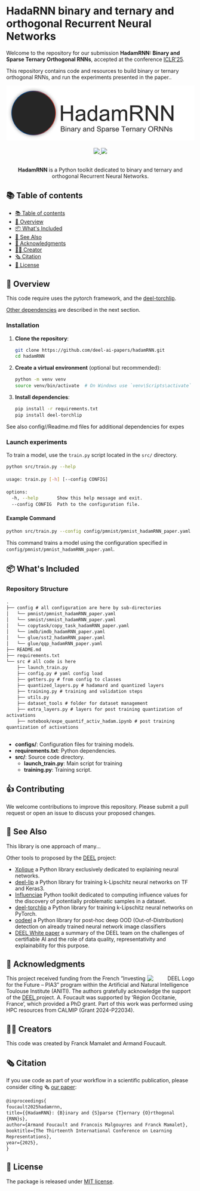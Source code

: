 # HadaRNN binary and ternary and orthogonal Recurrent Neural Networks

Welcome to the repository for our submission **HadamRNN: Binary and Sparse Ternary Orthogonal RNNs**, accepted at the conference [ICLR'25](https://iclr.cc/).

This repository contains code and resources to build binary or ternary orthogonal RNNs, and run the experiments presented in the paper..

<!-- Banner section -->
<div align="center">
        <picture>
                <source media="(prefers-color-scheme: dark)" srcset="./docs/assets/banner_dark.png">
                <source media="(prefers-color-scheme: light)" srcset="./docs/assets/banner_light.png">
                <img alt="Library Banner" src="./docs/assets/banner_light.png">
        </picture>
</div>
<br>

<!-- Badge section -->
<div align="center">
    <a href="#">
        <img src="https://img.shields.io/badge/Python-3.6, 3.7, 3.8-efefef">
    </a>
    <a href="#">
        <img src="https://img.shields.io/badge/License-MIT-efefef">
    </a>
</div>
<br>

<!-- Short description of your library -->
<p align="center">
  <b>HadamRNN</b> is a Python toolkit dedicated to binary and ternary and orthogonal Recurrent Neural Networks.

  [//]: # "<!-- Link to the documentation -->"
  [//]: # "%<br>"
  [//]: # "<a href=\"https://www.youtube.com/watch?v=dQw4w9WgXcQ\"><strong>Explore Libname docs »</strong></a>"
  [//]: # "<br>"

</p>

## 📚 Table of contents

- [📚 Table of contents](#-table-of-contents)
- [🚀 Overview](#-overview)
- [📦 What's Included](#-whats-included)
- [👀 See Also](#-see-also)
- [🙏 Acknowledgments](#-acknowledgments)
- [👨‍🎓 Creator](#-creator)
- [🗞️ Citation](#-citation)
- [📝 License](#-license)


[//]: # "- [🔥 Tutorials](#-tutorials)"
[//]: # "- [👍 Contributing](#-contributing)"
[//]: # "## 🔥 Tutorials"
[//]: # "We propose some tutorials to get familiar with the library and its API:"
[//]: # "- [Getting started](https://colab.research.google.com/drive/1XproaVxXjO9nrBSyyy7BuKJ1vy21iHs2) <sub> [![Open In Colab](https://colab.research.google.com/assets/colab-badge.svg)](https://colab.research.google.com/github/deel-ai/<libname>/blob/master/docs/notebooks/demo_fake.ipynb) </sub>"


## 🚀 Overview

This code require uses the pytorch framework, and the [deel-torchlip](https://github.com/deel-ai/deel-torchlip). 

[Other dependencies](#-Install-dependencies) are described in the next section.

### Installation

1. **Clone the repository**:

   ```bash
   git clone https://github.com/deel-ai-papers/hadamRNN.git
   cd hadamRNN
   ```
   
2. **Create a virtual environment** (optional but recommended):

   ```bash
   python -m venv venv
   source venv/bin/activate  # On Windows use `venv\Scripts\activate`
   ```

3. **Install dependencies**:

   ```bash
   pip install -r requirements.txt
   pip install deel-torchlip
   ```
  See also config/<expe>/Readme.md files for additional dependencies for expes

### Launch experiments

To train a model, use the `train.py` script located in the `src/` directory.

```bash
python src/train.py --help

usage: train.py [-h] [--config CONFIG]

options:
  -h, --help       Show this help message and exit.
  --config CONFIG  Path to the configuration file.
```

#### Example Command

```bash
python src/train.py --config config/pmnist/pmnist_hadamRNN_paper.yaml
```

This command trains a model using the configuration specified in `config/pmnist/pmnist_hadamRNN_paper.yaml`.

## 📦 What's Included


### Repository Structure

```plaintext
.
├── config # all configuration are here by sub-directories
│   └── pmnist/pmnist_hadamRNN_paper.yaml
│   └── smnist/smnist_hadamRNN_paper.yaml
│   └── copytask/copy_task_hadamRNN_paper.yaml
│   └── imdb/imdb_hadamRNN_paper.yaml
│   └── glue/sst2_hadamRNN_paper.yaml
│   └── glue/qqp_hadamRNN_paper.yaml
├── README.md
├── requirements.txt
└── src # all code is here
    ├── launch_train.py
    ├── config.py # yaml config load
    ├── getters.py # from config to classes
    ├── quantized_layers.py # hadamard and quantized layers
    ├── training.py # training and validation steps
    ├── utils.py 
    ├── dataset_tools # folder for dataset management
    ├── extra_layers.py # layers for post training quantization of activations
    ├── notebook/expe_quantif_activ_hadam.ipynb # post training quantization of activations


```

- **configs/**: Configuration files for training models.
- **requirements.txt**: Python dependencies.
- **src/**: Source code directory.
  - **launch_train.py**: Main script for  training
  - **training.py**: Training script.

## 👍 Contributing

We welcome contributions to improve this repository. Please submit a pull request or open an issue to discuss your proposed changes.

## 👀 See Also

This library is one approach of many...

Other tools to proposed by the [DEEL](www.deel.ai) project:

- [Xplique](https://github.com/deel-ai/xplique) a Python library exclusively dedicated to explaining neural networks.
- [deel-lip](https://github.com/deel-ai/deel-lip) a Python library for training k-Lipschitz neural networks on TF and Keras3.
- [Influenciae](https://github.com/deel-ai/influenciae) Python toolkit dedicated to computing influence values for the discovery of potentially problematic samples in a dataset.
- [deel-torchlip](https://github.com/deel-ai/deel-torchlip) a Python library for training k-Lipschitz neural networks on PyTorch.
- [oodeel](https://github.com/deel-ai/oodeel) a Python library for post-hoc deep OOD (Out-of-Distribution) detection on already trained neural network image classifiers
- [DEEL White paper](https://arxiv.org/abs/2103.10529) a summary of the DEEL team on the challenges of certifiable AI and the role of data quality, representativity and explainability for this purpose.

## 🙏 Acknowledgments

<div align="right">
  <picture>
    <source media="(prefers-color-scheme: dark)" srcset="https://share.deel.ai/apps/theming/image/logo?useSvg=1&v=10"  width="25%" align="right">
    <source media="(prefers-color-scheme: light)" srcset="https://www.deel.ai/wp-content/uploads/2021/05/logo-DEEL.png"  width="25%" align="right">
    <img alt="DEEL Logo" src="https://www.deel.ai/wp-content/uploads/2021/05/logo-DEEL.png" width="25%" align="right">
  </picture>
</div>
This project received funding from the French ”Investing for the Future – PIA3” program within the Artificial and Natural Intelligence Toulouse Institute (ANITI). The authors gratefully acknowledge the support of the <a href="https://www.deel.ai/"> DEEL </a> project. A. Foucault was supported by
‘Région Occitanie, France’, which provided a PhD grant. Part of this work was performed using HPC
resources from CALMIP (Grant 2024-P22034).

## 👨‍🎓 Creators

This code was created by Franck Mamalet and Armand Foucault.

## 🗞️ Citation

If you use code as part of your workflow in a scientific publication, please consider citing 🗞️ [our paper](https://arxiv.org/abs/2502.00047):

```
@inproceedings{
foucault2025hadamrnn,
title={{HadamRNN}: {B}inary and {S}parse {T}ernary {O}rthogonal {RNN}s},
author={Armand Foucault and Francois Malgouyres and Franck Mamalet},
booktitle={The Thirteenth International Conference on Learning Representations},
year={2025},
}
```

## 📝 License

The package is released under [MIT license](LICENSE).
